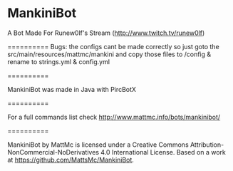 MankiniBot
==========

A Bot Made For Runew0lf's Stream (http://www.twitch.tv/runew0lf)

==========
Bugs:
the configs cant be made correctly so just goto the src/main/resources/mattmc/mankini and copy those files to /config & rename to strings.yml & config.yml

==========

MankiniBot was made in Java with PircBotX

==========

For a full commands list check http://www.mattmc.info/bots/mankinibot/

==========

MankiniBot by MattMc is licensed under a Creative Commons Attribution-NonCommercial-NoDerivatives 4.0 International License.
Based on a work at https://github.com/MattsMc/MankiniBot.
